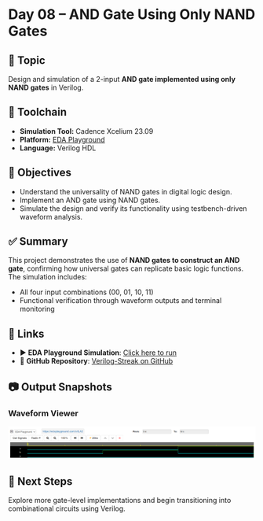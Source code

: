 # Day 08 – AND Gate Using Only NAND Gates

## 🧠 Topic
Design and simulation of a 2-input **AND gate implemented using only NAND gates** in Verilog.

## 🔧 Toolchain
- **Simulation Tool:** Cadence Xcelium 23.09
- **Platform:** [EDA Playground](https://edaplayground.com)
- **Language:** Verilog HDL

## 📌 Objectives
- Understand the universality of NAND gates in digital logic design.
- Implement an AND gate using NAND gates.
- Simulate the design and verify its functionality using testbench-driven waveform analysis.

## ✅ Summary
This project demonstrates the use of **NAND gates to construct an AND gate**, confirming how universal gates can replicate basic logic functions. The simulation includes:
- All four input combinations (00, 01, 10, 11)
- Functional verification through waveform outputs and terminal monitoring

## 🔗 Links
- ▶️ **EDA Playground Simulation**: [Click here to run](https://edaplayground.com/x/tLA2)  
- 📁 **GitHub Repository**: [Verilog-Streak on GitHub](https://github.com/mitanshigaur09/Verilog/tree/main/AND%20Gate%20using%20NAND)

## 📷 Output Snapshots
### Waveform Viewer
![Waveform Output](waveform.png)

## 🏁 Next Steps
Explore more gate-level implementations and begin transitioning into combinational circuits using Verilog.
